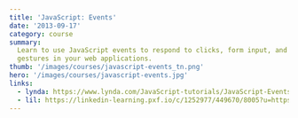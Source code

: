 ```yaml
---
title: 'JavaScript: Events'
date: '2013-09-17'
category: course
summary:
  Learn to use JavaScript events to respond to clicks, form input, and touch
  gestures in your web applications.
thumb: '/images/courses/javascript-events_tn.png'
hero: '/images/courses/javascript-events.jpg'
links:
  - lynda: https://www.lynda.com/JavaScript-tutorials/JavaScript-Events/140780-2.html
  - lil: https://linkedin-learning.pxf.io/c/1252977/449670/8005?u=https%3A%2F%2Fwww.linkedin.com%2Flearning%2Fjavascript-events
---
```

